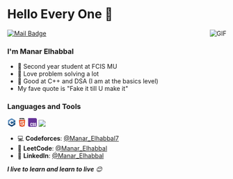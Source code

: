 # Hello Every One 👋
[![Mail Badge](https://img.shields.io/badge/-manarelhabbal28@gmail.com-c14438?style=flat-square&logo=Gmail&logoColor=white&link=mailto:manarelhabbal28@gmail.com)](mailto:manarelhabbal28@gmail.com)
<img align="right" alt="GIF" src="https://raw.githubusercontent.com/haoruilee/haoruilee/master/pic/pusheencode.gif" />

### I'm Manar Elhabbal

- 🔭 Second year student at FCIS MU
- 🌱 Love problem solving a lot
- 💬 Good at C++ and DSA (I am at the basics level)
- My fave quote is "Fake it till U make it"

### Languages and Tools

<code><img height="20" src="https://raw.githubusercontent.com/github/explore/80688e429a7d4ef2fca1e82350fe8e3517d3494d/topics/cpp/cpp.png"></code>
<code><img height="20" src="https://raw.githubusercontent.com/github/explore/80688e429a7d4ef2fca1e82350fe8e3517d3494d/topics/html/html.png"></code>
<code><img height="20" src="https://raw.githubusercontent.com/github/explore/80688e429a7d4ef2fca1e82350fe8e3517d3494d/topics/css/css.png"></code>
<code><img height="20" src="https://cdn.jsdelivr.net/gh/devicons/devicon/icons/microsoftsqlserver/microsoftsqlserver-plain.svg"></code>

- 💻 **Codeforces**: [@Manar_Elhabbal7](https://codeforces.com/profile/Manar_Elhabbal7)  
- 📝 **LeetCode**: [@Manar_Elhabbal](https://leetcode.com/u/Manar_Elhabbal/)  
- 🔗 **LinkedIn**: [@Manar_Elhabbal](https://www.linkedin.com/in/manar-elhabbal7/)

<em><b>I live to learn and learn to live</b> 😊</em>
